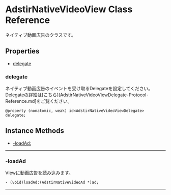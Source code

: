 # AdstirNativeVideoView Class Reference

ネイティブ動画広告のクラスです。

## Properties

* [delegate](#delegate)

### delegate
ネイティブ動画広告のイベントを受け取るDelegateを設定してください。  
Delegateの詳細は[こちら](AdstirNativeVideoViewDelegate-Protocol-Reference.md]をご覧ください。

```objc
@property (nonatomic, weak) id<AdstirNativeVideoViewDelegate> delegate;
```

## Instance Methods

* [-loadAd:](#-loadAd)

***

### -loadAd

Viewに動画広告を読み込みます。

```objc
- (void)loadAd:(AdstirNativeVideoAd *)ad;
```

***